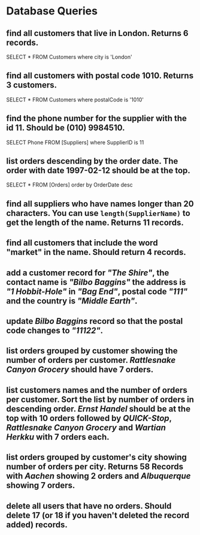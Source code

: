# Database Queries


## find all customers that live in London. Returns 6 records.

SELECT * FROM Customers
where city is 'London'

## find all customers with postal code 1010. Returns 3 customers.

SELECT * FROM Customers
where postalCode is '1010'

## find the phone number for the supplier with the id 11. Should be (010) 9984510.

SELECT Phone FROM [Suppliers]
where SupplierID is 11

## list orders descending by the order date. The order with date 1997-02-12 should be at the top.

SELECT * FROM [Orders]
order by OrderDate desc

## find all suppliers who have names longer than 20 characters. You can use `length(SupplierName)` to get the length of the name. Returns 11 records.

## find all customers that include the word "market" in the name. Should return 4 records.

## add a customer record for _"The Shire"_, the contact name is _"Bilbo Baggins"_ the address is _"1 Hobbit-Hole"_ in _"Bag End"_, postal code _"111"_ and the country is _"Middle Earth"_.

## update _Bilbo Baggins_ record so that the postal code changes to _"11122"_.

## list orders grouped by customer showing the number of orders per customer. _Rattlesnake Canyon Grocery_ should have 7 orders.

## list customers names and the number of orders per customer. Sort the list by number of orders in descending order. _Ernst Handel_ should be at the top with 10 orders followed by _QUICK-Stop_, _Rattlesnake Canyon Grocery_ and _Wartian Herkku_ with 7 orders each.

## list orders grouped by customer's city showing number of orders per city. Returns 58 Records with _Aachen_ showing 2 orders and _Albuquerque_ showing 7 orders.

## delete all users that have no orders. Should delete 17 (or 18 if you haven't deleted the record added) records.
